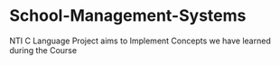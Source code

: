 # School-Management-Systems
NTI C Language Project aims to Implement Concepts we have learned during the Course
